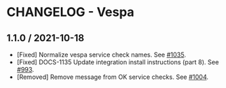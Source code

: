 # CHANGELOG - Vespa

## 1.1.0 / 2021-10-18

* [Fixed] Normalize vespa service check names. See [#1035](https://github.com/DataDog/integrations-extras/pull/1035).
* [Fixed] DOCS-1135 Update integration install instructions (part 8). See [#993](https://github.com/DataDog/integrations-extras/pull/993).
* [Removed] Remove message from OK service checks. See [#1004](https://github.com/DataDog/integrations-extras/pull/1004).

